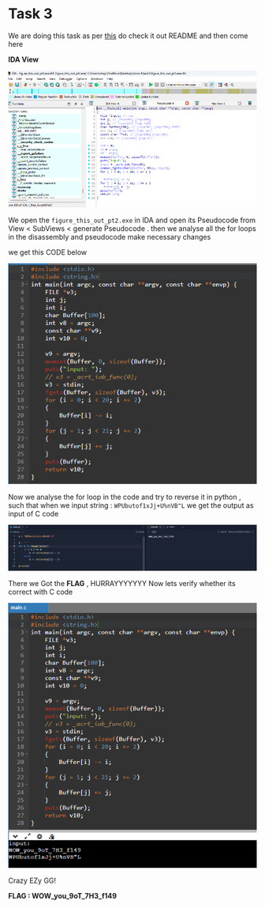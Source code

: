 # Task 3
We are doing this task as per [this](https://github.com/Anurag-Chevendra/task3?tab=readme-ov-file) do check it out README and then come here

**IDA View**

![alt text](Pseudocode_IDA.png)

We open the `figure_this_out_pt2.exe` in IDA and open its Pseudocode from View < SubViews < generate Pseudocode .
then we analyse all the for loops in the disassembly and pseudocode make necessary changes 

we get this CODE below 

![alt text](modified_C.png)

Now we analyse the for loop in the code and try to reverse it in python ,
such that when we input string : `WPUbutof1xJj+U%nVB"L` we get the output as input of C code 

![alt text](pythoncode.png)

There we Got the **FLAG** , HURRAYYYYYYY
Now lets verify whether its correct with C code 


![alt text](verified.png)


Crazy EZy GG!

**FLAG : WOW_you_9oT_7H3_f149**
